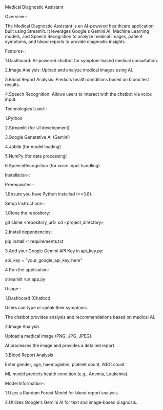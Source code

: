 Medical Diagnostic Assistant

Overview-:

The Medical Diagnostic Assistant is an AI-powered healthcare application built using Streamlit. It leverages Google's Gemini AI, Machine Learning models, and Speech Recognition to analyze medical images, patient symptoms, and blood reports to provide diagnostic insights.

Features-:

1.Dashboard: AI-powered chatbot for symptom-based medical consultation.

2.Image Analysis: Upload and analyze medical images using AI.

3.Blood Report Analysis: Predicts health conditions based on blood test results.

4.Speech Recognition: Allows users to interact with the chatbot via voice input.

Technologies Used-:

1.Python

2.Streamlit (for UI development)

3.Google Generative AI (Gemini)

4.Joblib (for model loading)

5.NumPy (for data processing)

6.SpeechRecognition (for voice input handling)

Installation-:

Prerequisites-:

1.Ensure you have Python installed (>=3.8).

Setup Instructions-:

1.Clone the repository:

git clone <repository_url>
cd <project_directory>

2.Install dependencies:

pip install -r requirements.txt

3.Add your Google Gemini API Key in api_key.py:

api_key = "your_google_api_key_here"

4.Run the application:

streamlit run app.py

Usage-:

1.Dashboard (Chatbot)

Users can type or speak their symptoms.

The chatbot provides analysis and recommendations based on medical AI.

2.Image Analysis

Upload a medical image (PNG, JPG, JPEG).

AI processes the image and provides a detailed report.

3.Blood Report Analysis

Enter gender, age, haemoglobin, platelet count, WBC count.

ML model predicts health condition (e.g., Anemia, Leukemia).

Model Information-:

1.Uses a Random Forest Model for blood report analysis.

2.Utilizes Google's Gemini AI for text and image-based diagnosis.
